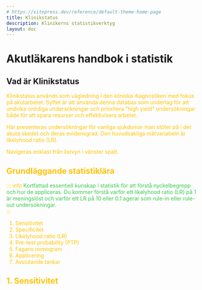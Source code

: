 ```yaml
---
# https://vitepress.dev/reference/default-theme-home-page
title: Klinikstatus
description: Klinikerns statistikverktyg
layout: doc
---
```


<style>
gr { color: #3BC851 }
re { color: #C70039 }
ye { color: #FFC300 }
</style>

# Akutläkarens handbok i statistik

## Vad är Klinikstatus

<ye> 
Klinikstatus används som vägledning i den kliniska diagnostiken med fokus på akutarbetet. Syftet är att använda denna databas som underlag för att undvika onödiga undersökningar och prioritera "high yield" undersökningar både för att spara resurser och effektivisera arbetet.  

Här presenteras undersökningar för vanliga sjukdomar man stöter på i det akuta skedet och deras evidensgrad. Den huvudsakliga mätvariabeln är likelyhood ratio (LR). 

Navigeras enklast från listvyn i vänster spalt. 
</ye> 

## Grundläggande statistiklära
::: info <gr> Kortfattad essentiell kunskap i statistik för att förstå nyckelbegrepp och hur de appliceras.</gr>
<gr> Du kommer förstå varför ett likelyhood ratio (LR) på 1 är meningslöst och varför ett LR på 10 eller 0.1 agerar som rule-in eller rule-out undersökningar. </gr>  
:::

1. Sensitivitet
2. Specificitet
3. Likelyhood ratio (LR)
4. Pre-test probability (PTP)
5. Fagans nomogram
6. Applicering
7. Avslutande tankar

## 1. Sensitivitet
